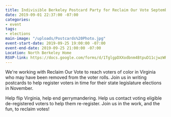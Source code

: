 ```yaml
---
title: Indivisible Berkeley Postcard Party for Reclaim Our Vote September 25
date: 2019-09-01 22:37:00 -07:00
categories:
- event
tags:
- elections
main-image: "/uploads/Postcards%20Photo.jpg"
event-start-date: 2019-09-25 19:00:00 -07:00
event-end-date: 2019-09-25 21:00:00 -07:00
Location: North Berkeley Home
RSVP-link: https://docs.google.com/forms/d/1TglgpDXXodbnm4BtpuD11cjwzWRuHnzKtUZ6m-MrmIw/edit
---
```


We're working with Reclaim Our Vote to reach voters of color in Virginia who may have been removed from the voter rolls. Join us in writing postcards to help register voters in time for their state legislature elections in November. 

Help flip Virginia, help end gerrymandering. Help us contact voting eligible de-registered voters to help them re-register. Join us in the work, and the fun, to reclaim votes!